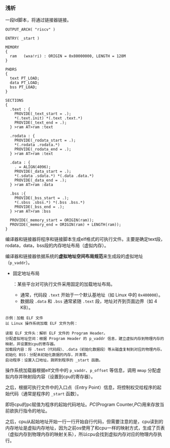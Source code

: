 ### 浅析

一段ld脚本，将通过链接器链接。

```
OUTPUT_ARCH( "riscv" )

ENTRY( _start )

MEMORY
{
  ram   (wxa!ri) : ORIGIN = 0x80000000, LENGTH = 128M
}

PHDRS
{
  text PT_LOAD;
  data PT_LOAD;
  bss PT_LOAD;
}

SECTIONS
{
  .text : {
    PROVIDE(_text_start = .);
    *(.text.init) *(.text .text.*)
    PROVIDE(_text_end = .);
  } >ram AT>ram :text

  .rodata : {
    PROVIDE(_rodata_start = .);
    *(.rodata .rodata.*)
    PROVIDE(_rodata_end = .);
  } >ram AT>ram :text

  .data : {
    . = ALIGN(4096);
    PROVIDE(_data_start = .);
    *(.sdata .sdata.*) *(.data .data.*)
    PROVIDE(_data_end = .);
  } >ram AT>ram :data

  .bss :{
    PROVIDE(_bss_start = .);
    *(.sbss .sbss.*) *(.bss .bss.*)
    PROVIDE(_bss_end = .);
  } >ram AT>ram :bss

  PROVIDE(_memory_start = ORIGIN(ram));
  PROVIDE(_memory_end = ORIGIN(ram) + LENGTH(ram));
}
```



编译器和链接器将程序和链接脚本生成elf格式的可执行文件。主要是确定text段，rodata，data，bss段的内存地址布局（虚拟内存）。

编译器和链接器依据系统的**虚拟地址空间布局规范**来生成段的虚拟地址（`p_vaddr`）。

- 固定地址布局

  ：某些平台对可执行文件采用固定的加载地址布局。

  - 通常，代码段 `.text` 开始于一个默认基地址（如 Linux 中的 `0x400000`）。
  - 数据段 `.data` 和 `.bss` 通常紧随 `.text` 段，地址对齐到页面边界（如 4 KB）。

```
示例：加载 ELF 文件
以 Linux 操作系统加载 ELF 文件为例：

读取 ELF 文件头：解析 ELF 文件的 Program Header。
分配虚拟地址空间：根据 Program Header 的 p_vaddr 信息，建立虚拟内存到物理内存的映射，并设置到cpu的寄存器。
加载段内容：将 .text（代码段）、.data（初始化数据段）等从磁盘复制到对应的物理内存。
初始化 BSS：分配未初始化数据的内存，并清零。
启动程序：设置入口地址，跳转到程序的 _start 函数。
```



操作系统加载器根据elf文件中的 `p_vaddr`、`p_offset` 等信息，调用 `mmap` 分配虚拟内存并映射段内容（设置到cpu的寄存器）。

之后，根据可执行文件中的入口点（Entry Point）信息，将控制权交给程序的起始代码（通常是程序的 `_start` 函数）。

即将cpu的pc赋值为程序的起始代码地址。*PC*(Program Counter,*PC*)用来存放当前欲执行指令的地址。

之后，cpu从起始地址开始一行一行开始自行代码，但需要注意的是，cpu读到的内存地址是虚拟内存地址，因为之前os使用了和cpu一样的映射方式，生成了页表（虚拟内存到物理内存的映射关系），所以cpu会找到虚拟内存对应的物理内存执行。

